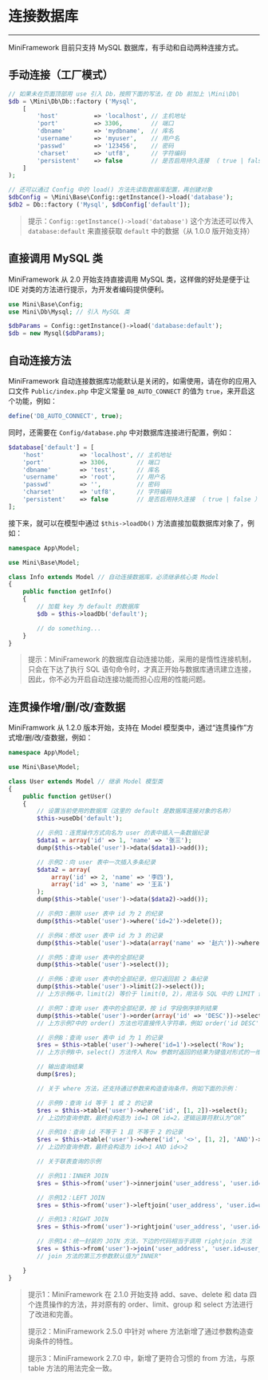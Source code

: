 # 连接数据库

---

MiniFramework 目前只支持 MySQL 数据库，有手动和自动两种连接方式。

## 手动连接（工厂模式）

```php
// 如果未在页面顶部用 use 引入 Db，按照下面的写法，在 Db 前加上 \Mini\Db\
$db = \Mini\Db\Db::factory ('Mysql',
    [
        'host'          => 'localhost', // 主机地址
        'port'          => 3306,        // 端口
        'dbname'        => 'mydbname',  // 库名
        'username'      => 'myuser',    // 用户名
        'passwd'        => '123456',    // 密码
        'charset'       => 'utf8',      // 字符编码
        'persistent'    => false        // 是否启用持久连接 （ true | false ）
    ]
);

// 还可以通过 Config 中的 load() 方法先读取数据库配置，再创建对象
$dbConfig = \Mini\Base\Config::getInstance()->load('database');
$db2 = Db::factory ('Mysql', $dbConfig['default']);
```

> 提示：`Config::getInstance()->load('database')` 这个方法还可以传入 `database:default` 来直接获取 `default` 中的数据（从 1.0.0 版开始支持）

## 直接调用 MySQL 类

MiniFramework 从 2.0 开始支持直接调用 MySQL 类，这样做的好处是便于让 IDE 对类的方法进行提示，为开发者编码提供便利。

```php
use Mini\Base\Config;
use Mini\Db\Mysql; // 引入 MySQL 类

$dbParams = Config::getInstance()->load('database:default');
$db = new Mysql($dbParams);
```

## 自动连接方法

MiniFramework 自动连接数据库功能默认是关闭的，如需使用，请在你的应用入口文件 `Public/index.php` 中定义常量 `DB_AUTO_CONNECT` 的值为 `true`，来开启这个功能，例如：

```php
define('DB_AUTO_CONNECT', true);
```

同时，还需要在 `Config/database.php` 中对数据库连接进行配置，例如：

```php
$database['default'] = [
    'host'          => 'localhost', // 主机地址
    'port'          => 3306,        // 端口
    'dbname'        => 'test',      // 库名
    'username'      => 'root',      // 用户名
    'passwd'        => '',          // 密码
    'charset'       => 'utf8',      // 字符编码
    'persistent'    => false        // 是否启用持久连接 （ true | false ）
];
```

接下来，就可以在模型中通过 `$this->loadDb()` 方法直接加载数据库对象了，例如：

```php
namespace App\Model;

use Mini\Base\Model;

class Info extends Model // 自动连接数据库，必须继承核心类 Model
{
    public function getInfo()
    {
        // 加载 key 为 default 的数据库
        $db = $this->loadDb('default');

        // do something...
    }
}
```

> 提示：MiniFramework 的数据库自动连接功能，采用的是惰性连接机制，只会在下达了执行 SQL 语句命令时，才真正开始与数据库通讯建立连接，因此，你不必为开启自动连接功能而担心应用的性能问题。

## 连贯操作增/删/改/查数据

MiniFramwork 从 1.2.0 版本开始，支持在 Model 模型类中，通过“连贯操作”方式增/删/改/查数据，例如：

```php
namespace App\Model;

use Mini\Base\Model;

class User extends Model // 继承 Model 模型类
{
    public function getUser()
    {
        // 设置当前使用的数据库（这里的 default 是数据库连接对象的名称）
        $this->useDb('default');

        // 示例1：连贯操作方式向名为 user 的表中插入一条数据纪录
        $data1 = array('id' => 1, 'name' => '张三');
        dump($this->table('user')->data($data1)->add());

        // 示例2：向 user 表中一次插入多条纪录
        $data2 = array(
            array('id' => 2, 'name' => '李四'),
            array('id' => 3, 'name' => '王五')
        );
        dump($this->table('user')->data($data2)->add());

        // 示例3：删除 user 表中 id 为 2 的纪录
        dump($this->table('user')->where('id=2')->delete());

        // 示例4：修改 user 表中 id 为 3 的记录
        dump($this->table('user')->data(array('name' => '赵六'))->where('id=3')->save());

        // 示例5：查询 user 表中的全部纪录
        dump($this->table('user')->select());

        // 示例6：查询 user 表中的全部纪录，但只返回前 2 条纪录
        dump($this->table('user')->limit(2)->select());
        // 上方示例6中，limit(2) 等价于 limit(0, 2)，用法与 SQL 中的 LIMIT 语法一致

        // 示例7：查询 user 表中的全部纪录，按 id 字段倒序排列结果
        dump($this->table('user')->order(array('id' => 'DESC'))->select());
        // 上方示例7中的 order() 方法也可直接传入字符串，例如 order('id DESC')

        // 示例8：查询 user 表中 id 为 1 的记录
        $res = $this->table('user')->where('id=1')->select('Row');
        // 上方示例8中，select() 方法传入 Row 参数时返回的结果为键值对形式的一维数组

        // 输出查询结果
        dump($res);

        // 关于 where 方法，还支持通过参数来构造查询条件，例如下面的示例：

        // 示例9：查询 id 等于 1 或 2 的记录
        $res = $this->table('user')->where('id', [1, 2])->select();
        // 上边的查询参数，最终会构造为 id=1 OR id=2，逻辑运算符默认为“OR”

        // 示例10：查询 id 不等于 1 且 不等于 2 的记录
        $res = $this->table('user')->where('id', '<>', [1, 2], 'AND')->select();
        // 上边的查询参数，最终会构造为 id<>1 AND id<>2

        // 关于联表查询的示例

        // 示例11：INNER JOIN
        $res = $this->from('user')->innerjoin('user_address', 'user.id=user_address.id')->select();

        // 示例12：LEFT JOIN
        $res = $this->from('user')->leftjoin('user_address', 'user.id=user_address.id')->select();

        // 示例13：RIGHT JOIN
        $res = $this->from('user')->rightjoin('user_address', 'user.id=user_address.id')->select();

        // 示例14：统一封装的 JOIN 方法，下边的代码相当于调用 rightjoin 方法
        $res = $this->from('user')->join('user_address', 'user.id=user_address.id', 'RIGHT')->select();
        // join 方法的第三方参数默认值为"INNER"

    }
}
```

> 提示1：MiniFramework 在 2.1.0 开始支持 add、save、delete 和 data 四个连贯操作的方法，并对原有的 order、limit、group 和 select 方法进行了改进和完善。
>
> 提示2：MiniFramework 2.5.0 中针对 where 方法新增了通过参数构造查询条件的特性。
>
> 提示3：MiniFramework 2.7.0 中，新增了更符合习惯的 from 方法，与原 table 方法的用法完全一致。



